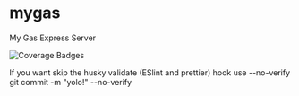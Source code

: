 # mygas

My Gas Express Server

![Coverage Badges](https://img.shields.io/endpoint?url=https://gist.githubusercontent.com/MadeleenRoestorff/e3835b95ac826635d78b5d047b92b16a/raw/b4981a77dc02fb7a18509d6a46d8bd89ef408cf3/coveragebadge1.json)

If you want skip the husky validate (ESlint and prettier) hook use --no-verify
git commit -m "yolo!" --no-verify
